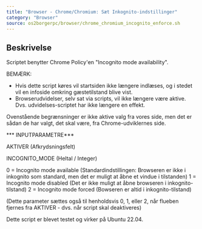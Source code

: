 ```yaml
---
title: "Browser - Chrome/Chromium: Sæt Inkognito-indstillinger"
category: "Browser"
source: os2borgerpc/browser/chrome_chromium_incognito_enforce.sh
---
```


## Beskrivelse
Scriptet benytter Chrome Policy'en "Incognito mode availability".

BEMÆRK: 
- Hvis dette script køres vil startsiden ikke længere indlæses, og i stedet vil en infoside omkring gæstetilstand blive vist.
- Browserudvidelser, selv sat via scripts, vil ikke længere være aktive. Dvs. udvidelses-scriptet har ikke længere en effekt.

Ovenstående begrænsninger er ikke aktive valg fra vores side, men det er sådan de har valgt, det skal være, fra Chrome-udviklernes side.

*** INPUTPARAMETRE***

AKTIVER (Afkrydsningsfelt)

INCOGNITO_MODE (Heltal / Integer)

0 = Incognito mode available (Standardindstillingen: Browseren er ikke i inkognito som standard, men det er muligt at åbne et vindue i tilstanden) 
1 = Incognito mode disabled (Det er ikke muligt at åbne browseren i inkognito-tilstand)
2 = Incognito mode forced (Bowseren er altid i inkognito-tilstand)

(Dette parameter sættes også til henholdsvis 0, 1, eller 2, når flueben fjernes fra AKTIVER - dvs. når script skal deaktiveres)

Dette script er blevet testet og virker på Ubuntu 22.04.